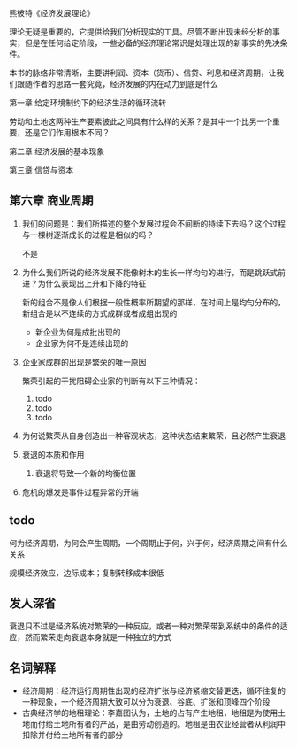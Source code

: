 熊彼特《经济发展理论》

理论无疑是重要的，它提供给我们分析现实的工具。尽管不断出现未经分析的事实，但是在任何给定阶段，一些必备的经济理论常识是处理出现的新事实的先决条件。

本书的脉络非常清晰，主要讲利润、资本（货币）、信贷、利息和经济周期，让我们跟随作者的思路一套究竟，经济发展的内在动力到底是什么











第一章 给定环境制约下的经济生活的循环流转

劳动和土地这两种生产要素彼此之间具有什么样的关系？是其中一个比另一个重要，还是它们作用根本不同？



第二章 经济发展的基本现象



第三章 信贷与资本



## 第六章 商业周期



1. 我们的问题是：我们所描述的整个发展过程会不间断的持续下去吗？这个过程与一棵树逐渐成长的过程是相似的吗？

   不是

2. 为什么我们所说的经济发展不能像树木的生长一样均匀的进行，而是跳跃式前进？为什么表现出上升和下降的特征

   新的组合不是像人们根据一般性概率所期望的那样，在时间上是均匀分布的，新组合是以不连续的方式成群或者成组出现的

   -  新企业为何是成批出现的
   - 企业家为何不是连续出现的

3. 企业家成群的出现是繁荣的唯一原因

   繁荣引起的干扰阻碍企业家的判断有以下三种情况：

   1. todo
   2. todo
   3. todo

4. 为何说繁荣从自身创造出一种客观状态，这种状态结束繁荣，且必然产生衰退

5. 衰退的本质和作用

   1. 衰退将导致一个新的均衡位置

6. 危机的爆发是事件过程异常的开端

## todo

何为经济周期，为何会产生周期，一个周期止于何，兴于何，经济周期之间有什么关系

规模经济效应，边际成本；复制转移成本很低



## 发人深省

衰退只不过是经济系统对繁荣的一种反应，或者一种对繁荣带到系统中的条件的适应，然而繁荣走向衰退本身就是一种独立的方式



## 名词解释



- 经济周期：经济运行周期性出现的经济扩张与经济紧缩交替更迭，循环往复的一种现象，一个经济周期大致可以分为衰退、谷底、扩张和顶峰四个阶段
- 古典经济学的地租理论：李嘉图认为，土地的占有产生地租，地租是为使用土地而付给土地所有者的产品，是由劳动创造的。地租是由农业经营者从利润中扣除并付给土地所有者的部分

